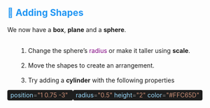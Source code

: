 <h2 style="color: #2196f3;">🔺 Adding Shapes</h2>
<p>We now have a <strong>box</strong>, <strong>plane</strong> and a <strong>sphere</strong>.</p>
<ol>
<ol>&nbsp;
<li>Change the sphere&rsquo;s <span style="color: purple;">radius</span> or make it taller using <strong>scale</strong>.</li>
&nbsp;
<li>Move the shapes to create an arrangement.</li>
&nbsp;
<li>Try adding a <strong>cylinder</strong> with the following properties</li>
</ol>
</ol>
<p><span style="background-color: #1e1e1e; color: #d4d4d4; padding: 0.25em 0.5em; display: inline-block; border-radius: 4px;"> <span style="color: #9cdcfe;">position</span><span style="color: #808080;">=</span><span style="color: #ce9178;">"1 0.75 -3"</span>&nbsp;</span><span style="background-color: #1e1e1e; color: #d4d4d4; padding: 0.25em 0.5em; display: inline-block; border-radius: 4px;"><span style="color: #9cdcfe;">radius</span><span style="color: #808080;">=</span><span style="color: #ce9178;">"0.5"</span> <span style="color: #9cdcfe;">height</span><span style="color: #808080;">=</span><span style="color: #ce9178;">"2"</span> <span style="color: #9cdcfe;">color</span><span style="color: #808080;">=</span><span style="color: #ce9178;">"#FFC65D"</span> </span></p>